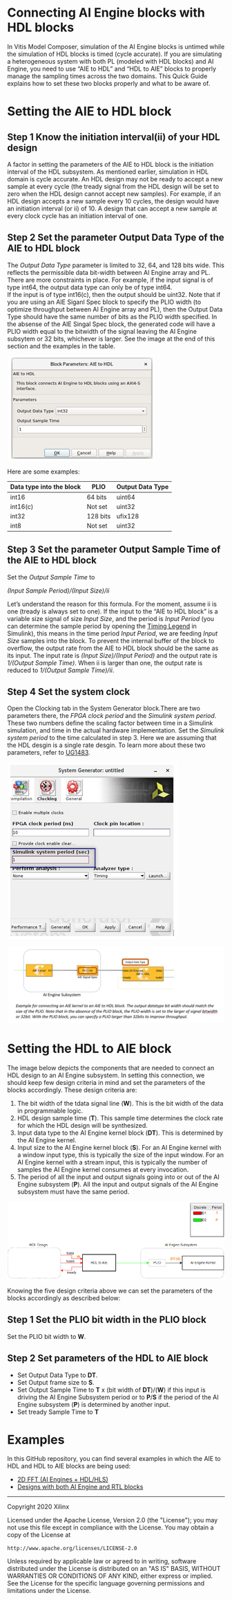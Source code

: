 # Connecting AI Engine blocks with HDL blocks
In Vitis Model Composer, simulation of the AI Engine blocks is untimed while the simulation of HDL blocks is timed (cycle accurate). 
If you are simulating a heterogeneous system with both PL (modeled with HDL blocks) and AI Engine, you need to use “AIE to HDL” and “HDL to AIE” blocks to properly 
manage the sampling times across the two domains. This Quick Guide explains how to set these two blocks properly and what to be aware of.

# Setting the AIE to HDL block
## Step 1 Know the initiation interval(ii) of your HDL design
A factor in setting the parameters of the AIE to HDL block is the initiation interval of the HDL subsystem. 
As mentioned earlier, simulation in HDL domain is cycle accurate. 
An HDL design may not be ready to accept a new sample at every cycle (the tready signal from the HDL design will be set to zero when the HDL design cannot accept new samples). 
For example, if an HDL design accepts a new sample every 10 cycles, the design would have an initiation interval (or ii) of 10. A design that can accept a new sample at every clock cycle has an initiation interval of one.

## Step 2 Set the parameter Output Data Type of the AIE to HDL block
The *Output Data Type* parameter is limited to 32, 64, and 128 bits wide. This reflects the permissible data bit-width between AI Engine array and PL. 
There are more constraints in place. For example, if the input signal is of type int64, the output data type can only be of type int64.  
If the input is of type int16(c), then the output should be uint32. Note that if you are using an AIE Siganl Spec block to specify the PLIO width (to optimize throughput between AI Engine array and PL), then the Output Data Type should have the same number of bits as the PLIO width specified. In the absense of the AIE Singal Spec block, the generated code will have a PLIO width equal to the bitwidth of the signal leaving the AI Engine subsytem or 32 bits, whichever is larger. See the image at the end of this section and the examples in the table.  

![AIE_to_HDL](images/AIE_to_HDL.png)

Here are some examples:

| Data type into the block | PLIO     | Output Data Type |
|--------------------------|----------|------------------|
| int16                    | 64 bits  | uint64           |
| int16(c)                 | Not set  | uint32           |
| int32                    | 128 bits | ufix128          |
| int8                     | Not set  | uint32           |

## Step 3 Set the parameter Output Sample Time of the AIE to HDL block
Set the *Output Sample Time* to

*(Input Sample Period)/(Input Size)/ii*

Let’s understand the reason for this formula. 
For the moment, assume ii is one (tready is always set to one). 
If the input to the “AIE to HDL block” is a variable size signal of size *Input Size*, and the period is 
*Input Period* (you can determine the sample period by opening the [Timing Legend](https://www.mathworks.com/help/simulink/ug/how-to-view-sample-time-information.html) in Simulink),
this means in the time period *Input Period*, we are feeding *Input Size* samples into the block. 
To prevent the internal buffer of the block to overflow, the output rate from the AIE to HDL block should be the same as its input. 
The input rate is *(Input Size)/(Input Period)* and the output rate is *1/(Output Sample Time)*. When ii is larger than one, the output rate is reduced to *1/(Output Sample Time)/ii*. 


## Step 4 Set the system clock
Open the Clocking tab in the System Generator block.There are two parameters there, the *FPGA clock period* and the *Simulink system period*. These two numbers define the scaling factor between time in a Simulink simulation, and time in the actual hardware implementation. Set the *Simulink system period* to the time calculated in step 3. Here we are assuming that the HDL desgin is a single rate desgin. To learn more about these two parameters, refer to [UG1483](https://www.xilinx.com/support/documentation/sw_manuals/xilinx2021_1/ug1483-model-composer-sys-gen-user-guide.pdf). 

![System Generator](images/system_generator.png)


![High Level AIE to HDL](images/high_level2.png)


# Setting the HDL to AIE block

The image below depicts the components that are needed to connect an HDL design to an AI Engine subsystem. In setting this connection, we should keep few design criteria in mind and set the parameters of the blocks accordingly. These design criteria are:

1. The bit width of the tdata signal line (**W**). This is the bit width of the data in programmable logic.
1. HDL design sample time (**T**). This sample time determines the clock rate for which the HDL design will be synthesized.
1. Input data type to the AI Engine kernel block (**DT**). This is determined by the AI Engine kernel.
1. Input size to the AI Engine kernel block (**S**). For an AI Engine kernel with a window input type, this is typically the size of the input window. For an AI Engine kernel with a stream input, this is typically the number of samples the AI Engine kernel consumes at every invocation.
1. The period of all the input and output signals going into or out of the AI Engine subsystem (**P**). All the input and output signals of the AI Engine subsystem must have the same period.

![](images/high_level_AIE_HDL.png)

Knowing the five design criteria above we can set the parameters of the blocks accordingly as described below:


## Step 1 Set the PLIO bit width in the PLIO block
Set the PLIO bit width to **W**.

## Step 2 Set parameters of the HDL to AIE block

* Set Output Data Type to **DT**.
* Set Output frame size to **S**.
* Set Output Sample Time to **T** x (bit width of **DT**)/(**W**) if this input is driving the AI Engine Subsystem period or to **P**/**S** if the period of the AI Engine subsystem (**P**) is determined by another input.
* Set tready Sample Time to **T**

# Examples
In this GitHub repository, you can find several examples in which the AIE to HDL and HDL to AIE blocks are being used:

* <a href="../../Designs/FFT2D/README.md">2D FFT (AI Engines + HDL/HLS) </a>
* <a href="../../AIE_HDL/README.md">Designs with both AI Engine and RTL blocks</a>

--------------
Copyright 2020 Xilinx

Licensed under the Apache License, Version 2.0 (the "License");
you may not use this file except in compliance with the License.
You may obtain a copy of the License at

    http://www.apache.org/licenses/LICENSE-2.0

Unless required by applicable law or agreed to in writing, software
distributed under the License is distributed on an "AS IS" BASIS,
WITHOUT WARRANTIES OR CONDITIONS OF ANY KIND, either express or implied.
See the License for the specific language governing permissions and
limitations under the License.
